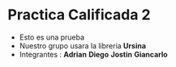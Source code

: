 # Practica Calificada 2 


- Esto es una prueba
- Nuestro grupo usara la libreria **Ursina**
- Integrantes : **Adrian** **Diego** **Jostin** **Giancarlo**
